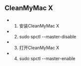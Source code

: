 ## CleanMyMac X
* 1. 安装CleanMyMac X
* 2. sudo spctl --master-disable
* 3. 打开CleanMyMac X
* 4. sudo spctl --master-enable
